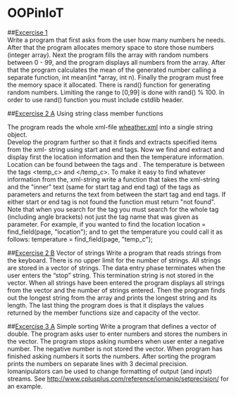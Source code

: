 # OOPinIoT

##[Excercise 1](Assignment01.cpp)<br>
Write a program that first asks from the user how many numbers he needs. After that the program allocates memory space to store those numbers (integer array). 
Next the program fills the array with random numbers between 0 - 99, and the program displays all numbers from the array. 
After that the program calculates the mean of the generated number calling a separate function, int mean(int *array, int n). 
Finally the program must free the memory space it allocated.
There is rand() function for generating random numbers. 
Limiting the range to [0,99] is done with rand() % 100. In order to use rand() function you must include cstdlib header.

##[Excercise 2 A](Assignment02A.cpp) Using string class member functions

The program reads the whole xml-file [wheather.xml](weather.xml) into a single string object.<br>
Develop the program further so that it finds and extracts specified items from the xml- string using start and end tags. 
Now we find and extract and display first the location information and then the temperature information. 
Location can be found between the tags <location> and </location>. The temperature is between the tags <temp_c> and </temp_c>.
To make it easy to find whatever information from the, xml-string write a 
function that takes the xml-string and the "inner" text (same for start tag and end tag) of the tags as parameters and 
returns the text from between the start tag and end tags. If either start or end tag is not found the function must return "not found". 
Note that when you search for the tag you must search for the whole tag (including angle brackets) 
not just the tag name that was given as parameter.
For example, if you wanted to find the location
location = find_field(page, "location");
and to get the temperature you could call it as follows:
temperature = find_field(page, "temp_c");

##[Excercise 2 B](Assignment02B.cpp) Vector of strings
Write a program that reads strings from the keyboard. 
There is no upper limit for the number of strings. All strings are stored in a vector of strings. 
The data entry phase terminates when the user enters the “stop” string. 
This termination string is not stored in the vector.
When all strings have been entered the program displays all strings from the vector and the number of strings entered. 
Then the program finds out the longest string from the array and prints the longest string and its length.
The last thing the program does is that it displays the values returned by the 
member functions size and capacity of the vector.

##[Excercise 3 A](Assignment03A.cpp) Simple sorting
Write a program that defines a vector of double. The program asks user to enter numbers and stores the numbers in the vector. 
The program stops asking numbers when user enter a negative number. 
The negative number is not stored the vector.
When program has finished asking numbers it sorts the numbers. 
After sorting the program prints the numbers on separate lines with 3 decimal precision.
Iomanipulators can be used to change formatting of output (and input) streams. 
See http://www.cplusplus.com/reference/iomanip/setprecision/ for an example.